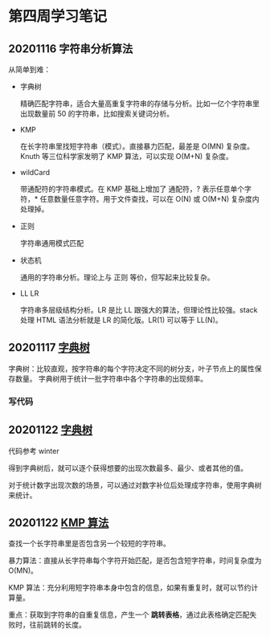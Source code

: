 # 第四周学习笔记

## 20201116 字符串分析算法

从简单到难：
- 字典树
  
  精确匹配字符串，适合大量高重复字符串的存储与分析。比如一亿个字符串里出现数量前 50 的字符串，比如搜索关键词分析。

- KMP

  在长字符串里找短字符串（模式）。直接暴力匹配，最差是 O(MN) 复杂度。 Knuth 等三位科学家发明了 KMP 算法，可以实现 O(M+N) 复杂度。

- wildCard

  带通配符的字符串模式。在 KMP 基础上增加了 通配符，? 表示任意单个字符，* 任意数量任意字符。用于文件查找，可以在 O(N) 或 O(M+N) 复杂度内处理掉。

- 正则

  字符串通用模式匹配

- 状态机

  通用的字符串分析。理论上与 正则 等价，但写起来比较复杂。

- LL LR

  字符串多层级结构分析。LR 是比 LL 跟强大的算法，但理论性比较强。stack 处理 HTML 语法分析就是 LR 的简化版。LR(1) 可以等于 LL(N)。
  



## 20201117 [字典树](./dict.html)
字典树：比较直观，按字符串的每个字符决定不同的树分支，叶子节点上的属性保存数量。
字典树用于统计一批字符串中各个字符串的出现频率。

### 写代码


## 20201122 [字典树](./dict_02.html)
代码参考 winter

得到字典树后，就可以逐个获得想要的出现次数最多、最少、或者其他的值。

对于统计数字出现次数的场景，可以通过对数字补位后处理成字符串，使用字典树来统计。


## 20201122 [KMP 算法](./kmp.html)
查找一个长字符串里是否包含另一个较短的字符串。

暴力算法：直接从长字符串每个字符开始匹配，是否包含短字符串，时间复杂度为 O(MN)。

KMP 算法：充分利用短字符串本身中包含的信息，如果有重复时，就可以节约计算量。

重点：获取到字符串的自重复信息，产生一个 **跳转表格**，通过此表格确定匹配失败时，往前跳转的长度。
